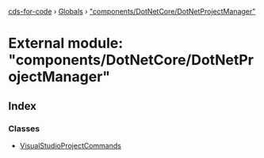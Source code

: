 [cds-for-code](../README.md) › [Globals](../globals.md) › ["components/DotNetCore/DotNetProjectManager"](_components_dotnetcore_dotnetprojectmanager_.md)

# External module: "components/DotNetCore/DotNetProjectManager"

## Index

### Classes

* [VisualStudioProjectCommands](../classes/_components_dotnetcore_dotnetprojectmanager_.visualstudioprojectcommands.md)
